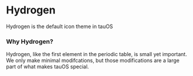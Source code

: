# Hydrogen

Hydrogen is the default icon theme in tauOS

### Why Hydrogen?

Hydrogen, like the first element in the periodic table, is small yet important.
We only make minimal modifcations, but those modifications are a large part of what makes tauOS special.
